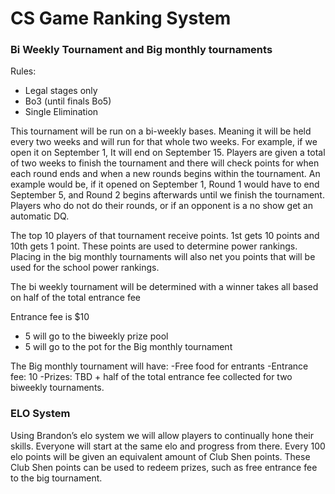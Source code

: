 
# CS Game Ranking System

### Bi Weekly Tournament and Big monthly tournaments

Rules:
- Legal stages only
- Bo3 (until finals Bo5)
- Single Elimination


This tournament will be run on a bi-weekly bases. Meaning it will be held every two weeks and will run for that whole two weeks. For example, if we open it on September 1, It will end on September 15. Players are given a total of two weeks to finish the tournament and there will check points for when each round ends and when a new rounds begins within the tournament. An example would be, if it opened on September 1, Round 1 would have to end September 5, and Round 2 begins afterwards until we finish the tournament. Players who do not do their rounds, or if an opponent is a no show get an automatic DQ.

The top 10 players of that tournament receive points. 1st gets 10 points and 10th gets 1 point. These points are used to determine power rankings. Placing in the big monthly tournaments will also net you points that will be used for the school power rankings.

The bi weekly tournament will be determined with a winner takes all based on half of the total entrance fee

Entrance fee is $10
- 5 will go to the biweekly prize pool
- 5 will go to the pot for the Big monthly tournament


The Big monthly tournament will have:
-Free food for entrants
-Entrance fee: 10
-Prizes: TBD + half of the total entrance fee collected for two biweekly tournaments.

### ELO System
Using Brandon’s elo system we will allow players to continually hone their skills. Everyone will start at the same elo and progress from there. Every 100 elo points will be given an equivalent amount of Club Shen points. These Club Shen points can be used to redeem prizes, such as free entrance fee to the big tournament.
